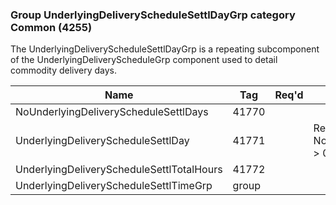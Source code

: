 ### Group UnderlyingDeliveryScheduleSettlDayGrp category Common (4255)

The UnderlyingDeliveryScheduleSettlDayGrp is a repeating subcomponent of the UnderlyingDeliveryScheduleGrp component used to detail commodity delivery days.

| Name                                      | Tag   | Req'd | Documentation                                                 |
|-------------------------------------------|-------|----------|---------------------------------------------------------------|
| NoUnderlyingDeliveryScheduleSettlDays     | 41770 |       |                                                               |
| UnderlyingDeliveryScheduleSettlDay        | 41771 |       | Required if NoUnderlyingDeliveryScheduleSettlDays(41770) > 0. |
| UnderlyingDeliveryScheduleSettlTotalHours | 41772 |       |                                                               |
| UnderlyingDeliveryScheduleSettlTimeGrp    | group |       |                                                               |

